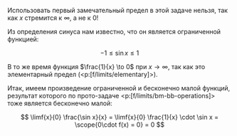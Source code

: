 Использовать первый замечательный предел в этой задаче нельзя, так как $x$ стремится к $\infty$, а не к $0$!

Из определения синуса нам известно, что он является ограниченной функцией:

$$ -1 \leq \sin x \leq 1 $$

В то же время функция $\frac{1}{x} \to 0$ при $x\to\infty$, так как это элементарный предел (<p:[f/limits/elementary]>).

Итак, имеем произведение ограниченной и бесконечно малой функций, результат которого по прото-задаче <p:[f/limits/bm-bb-operations]> тоже является бесконечно малой:

$$ \limf{x}{0} \frac{\sin x}{x} = \limf{x}{0} \frac{1}{x} \cdot \sin x = \scope{0\cdot f(x) = 0} = 0 $$